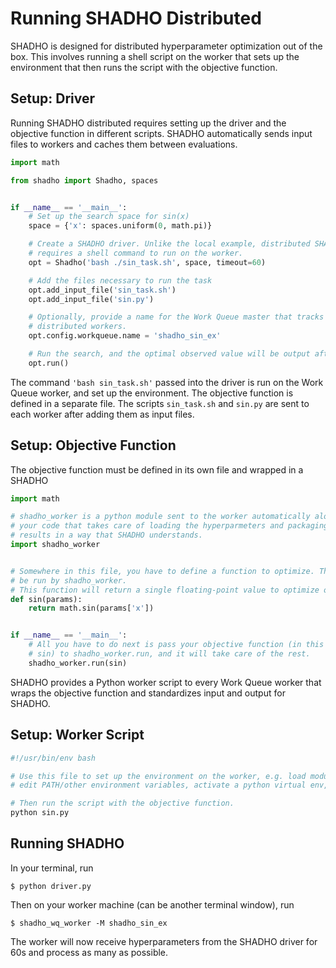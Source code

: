 # Running SHADHO Distributed

SHADHO is designed for distributed hyperparameter optimization out of the box.
This involves running a shell script on the worker that sets up the environment
that then runs the script with the objective function.

## Setup: Driver

Running SHADHO distributed requires setting up the driver and the objective
function in different scripts. SHADHO automatically sends input files to
workers and caches them between evaluations.

```python
import math

from shadho import Shadho, spaces


if __name__ == '__main__':
    # Set up the search space for sin(x)
    space = {'x': spaces.uniform(0, math.pi)}

    # Create a SHADHO driver. Unlike the local example, distributed SHADHO
    # requires a shell command to run on the worker.
    opt = Shadho('bash ./sin_task.sh', space, timeout=60)

    # Add the files necessary to run the task
    opt.add_input_file('sin_task.sh')
    opt.add_input_file('sin.py')

    # Optionally, provide a name for the Work Queue master that tracks the
    # distributed workers.
    opt.config.workqueue.name = 'shadho_sin_ex'

    # Run the search, and the optimal observed value will be output after 60s.
    opt.run()
```

The command `'bash sin_task.sh'` passed into the driver is run on the Work
Queue worker, and set up the environment. The objective function is defined in
a separate file. The scripts `sin_task.sh` and `sin.py` are sent to each
worker after adding them as input files.

## Setup: Objective Function

The objective function must be defined in its own file and wrapped in a SHADHO


```python
import math

# shadho_worker is a python module sent to the worker automatically along with
# your code that takes care of loading the hyperparmeters and packaging the
# results in a way that SHADHO understands.
import shadho_worker


# Somewhere in this file, you have to define a function to optimize. This will
# be run by shadho_worker.
# This function will return a single floating-point value to optimize on.
def sin(params):
    return math.sin(params['x'])


if __name__ == '__main__':
    # All you have to do next is pass your objective function (in this case,
    # sin) to shadho_worker.run, and it will take care of the rest.
    shadho_worker.run(sin)
```

SHADHO provides a Python worker script to every Work Queue worker that wraps
the objective function and standardizes input and output for SHADHO.

## Setup: Worker Script

```bash
#!/usr/bin/env bash

# Use this file to set up the environment on the worker, e.g. load modules,
# edit PATH/other environment variables, activate a python virtual env, etc.

# Then run the script with the objective function.
python sin.py
```

## Running SHADHO

In your terminal, run

```
$ python driver.py
```

Then on your worker machine (can be another terminal window), run

```
$ shadho_wq_worker -M shadho_sin_ex
```

The worker will now receive hyperparameters from the SHADHO driver for 60s and
process as many as possible.
